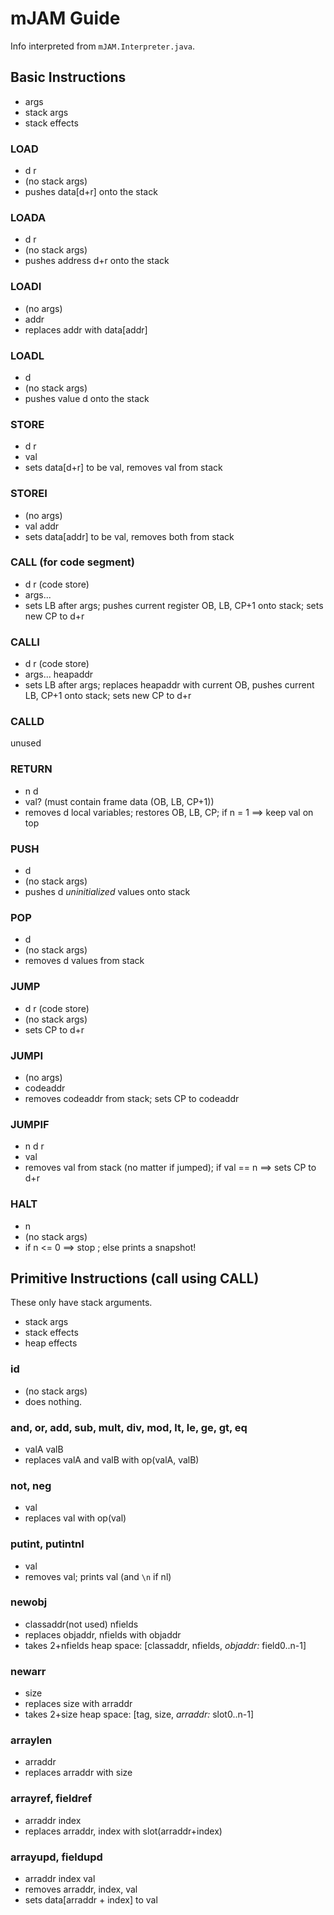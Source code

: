 # mJAM Guide

Info interpreted from `mJAM.Interpreter.java`.

## Basic Instructions

* args
* stack args
* stack effects

### LOAD
* d r
* (no stack args)
* pushes data[d+r] onto the stack

### LOADA
* d r
* (no stack args)
* pushes address d+r onto the stack 

### LOADI
* (no args)
* addr
* replaces addr with data[addr]

### LOADL
* d
* (no stack args)
* pushes value d onto the stack

### STORE
* d r
* val
* sets data[d+r] to be val, removes val from stack

### STOREI
* (no args)
* val addr
* sets data[addr] to be val, removes both from stack

### CALL (for code segment)
* d r (code store)
* args...
* sets LB after args; pushes current register OB, LB, CP+1 onto stack; sets new CP to d+r

### CALLI
* d r (code store)
* args... heapaddr
* sets LB after args; replaces heapaddr with current OB, pushes current LB, CP+1 onto stack; sets new CP to d+r

### CALLD
unused

### RETURN
* n d
* val? (must contain frame data (OB, LB, CP+1))
* removes d local variables; restores OB, LB, CP; if n = 1 ==> keep val on top

### PUSH
* d
* (no stack args)
* pushes d *uninitialized* values onto stack

### POP
* d
* (no stack args)
* removes d values from stack

### JUMP
* d r (code store)
* (no stack args)
* sets CP to d+r

### JUMPI
* (no args)
* codeaddr
* removes codeaddr from stack; sets CP to codeaddr

### JUMPIF
* n d r
* val
* removes val from stack (no matter if jumped); if val == n ==> sets CP to d+r

### HALT
* n
* (no stack args)
* if n <= 0 ==> stop ; else prints a snapshot!

## Primitive Instructions (call using CALL)

These only have stack arguments.
* stack args
* stack effects
* heap effects

### id
* (no stack args)
* does nothing.

### and, or, add, sub, mult, div, mod, lt, le, ge, gt, eq
* valA valB
* replaces valA and valB with op(valA, valB)

### not, neg
* val
* replaces val with op(val)

### putint, putintnl
* val
* removes val; prints val (and `\n` if nl)

### newobj
* classaddr(not used) nfields
* replaces objaddr, nfields with objaddr
* takes 2+nfields heap space: [classaddr, nfields, *objaddr:* field0..n-1]

### newarr
* size
* replaces size with arraddr
* takes 2+size heap space: [tag, size, *arraddr:* slot0..n-1] 

### arraylen
* arraddr
* replaces arraddr with size

### arrayref, fieldref
* arraddr index
* replaces arraddr, index with slot(arraddr+index)

### arrayupd, fieldupd
* arraddr index val
* removes arraddr, index, val
* sets data[arraddr + index] to val